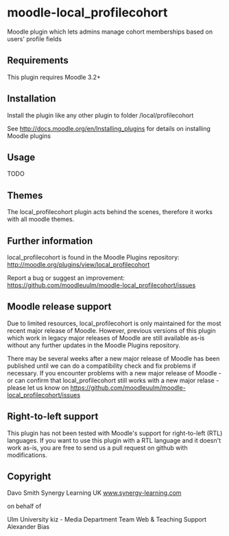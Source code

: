 moodle-local_profilecohort
==========================

Moodle plugin which lets admins manage cohort memberships based on users' profile fields


Requirements
------------

This plugin requires Moodle 3.2+


Installation
------------

Install the plugin like any other plugin to folder
/local/profilecohort

See http://docs.moodle.org/en/Installing_plugins for details on installing Moodle plugins


Usage
-----

TODO


Themes
------

The local_profilecohort plugin acts behind the scenes, therefore it works with all moodle themes.


Further information
-------------------

local_profilecohort is found in the Moodle Plugins repository: http://moodle.org/plugins/view/local_profilecohort

Report a bug or suggest an improvement: https://github.com/moodleuulm/moodle-local_profilecohort/issues


Moodle release support
----------------------

Due to limited resources, local_profilecohort is only maintained for the most recent major release of Moodle. However, previous versions of this plugin which work in legacy major releases of Moodle are still available as-is without any further updates in the Moodle Plugins repository.

There may be several weeks after a new major release of Moodle has been published until we can do a compatibility check and fix problems if necessary. If you encounter problems with a new major release of Moodle - or can confirm that local_profilecohort still works with a new major relase - please let us know on https://github.com/moodleuulm/moodle-local_profilecohort/issues


Right-to-left support
---------------------

This plugin has not been tested with Moodle's support for right-to-left (RTL) languages.
If you want to use this plugin with a RTL language and it doesn't work as-is, you are free to send us a pull request on
github with modifications.


Copyright
---------

Davo Smith
Synergy Learning UK
www.synergy-learning.com

on behalf of

Ulm University
kiz - Media Department
Team Web & Teaching Support
Alexander Bias
